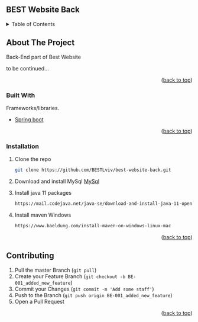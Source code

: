 ## BEST Website Back

<!-- TABLE OF CONTENTS -->
<details>
  <summary>Table of Contents</summary>
  <ol>
    <li>
      <a href="#about-the-project">About The Project</a>
      <ul>
        <li><a href="#built-with">Built With</a></li>
      </ul>
    </li>
    <li>
      <a href="#installation">Installation</a>
    </li>
    <li><a href="#contributing">Contributing</a></li>
    <li><a href="#contact">Contact</a></li>
  </ol>
</details>



<!-- ABOUT THE PROJECT -->
## About The Project

Back-End part of Best Website

to be continued... 

<p align="right">(<a href="#top">back to top</a>)</p>



### Built With

Frameworks/libraries.

* [Spring boot](https://www.youtube.com/watch?v=5ePo08sqcpk&list=PLAma_mKffTOR5o0WNHnY0mTjKxnCgSXrZ&index=1)

<p align="right">(<a href="#top">back to top</a>)</p>



### Installation

1. Clone the repo
   ```sh
   git clone https://github.com/BESTLviv/best-website-back.git
   ```
2. Download and install MySql
    [MySql](https://dev.mysql.com/doc/mysql-installation-excerpt/5.7/en/)
    
3. Install java 11 packages
   ```sh
   https://mail.codejava.net/java-se/download-and-install-java-11-openjdk-and-oracle-jdk
   ```
4. Install maven
Windows
   ```sh
   https://www.baeldung.com/install-maven-on-windows-linux-mac
   ```

<p align="right">(<a href="#top">back to top</a>)</p>



<!-- CONTRIBUTING -->
## Contributing

1. Pull the master Branch (`git pull`)
2. Create your Feature Branch (`git checkout -b BE-001_added_new_feature`)
3. Commit your Changes (`git commit -m 'Add some staff'`)
4. Push to the Branch (`git push origin BE-001_added_new_feature`)
5. Open a Pull Request

<p align="right">(<a href="#top">back to top</a>)</p>
